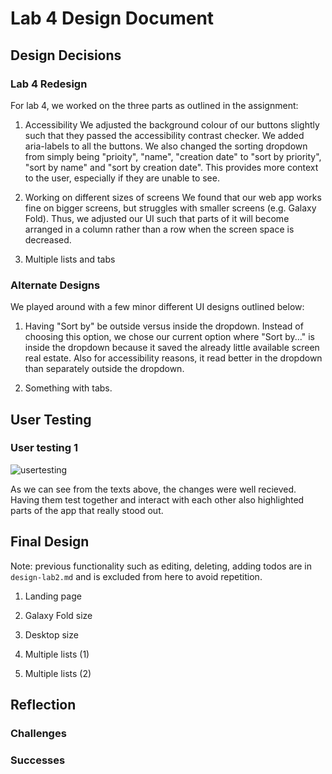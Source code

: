 # Lab 4 Design Document

## Design Decisions
### Lab 4 Redesign

For lab 4, we worked on the three parts as outlined in the assignment:

1. Accessibility
We adjusted the background colour of our buttons slightly such that they passed the accessibility contrast checker. We added aria-labels to all the buttons. We also changed the sorting dropdown from simply being "prioity", "name", "creation date" to "sort by priority", "sort by name" and "sort by creation date". This provides more context to the user, especially if they are unable to see.

2. Working on different sizes of screens
We found that our web app works fine on bigger screens, but struggles with smaller screens (e.g. Galaxy Fold). Thus, we adjusted our UI such that parts of it will become arranged in a column rather than a row when the screen space is decreased.

3. Multiple lists and tabs

### Alternate Designs

We played around with a few minor different UI designs outlined below:

1. Having "Sort by" be outside versus inside the dropdown. Instead of choosing this option, we chose our current option where "Sort by..." is inside the dropdown because it saved the already little available screen real estate. Also for accessibility reasons, it read better in the dropdown than separately outside the dropdown.

2. Something with tabs.

## User Testing


### User testing 1

![usertesting](images/usertest_3.png)

As we can see from the texts above, the changes were well recieved. Having them test together and interact with each other also highlighted parts of the app that really stood out.

## Final Design
Note: previous functionality such as editing, deleting, adding todos are in `design-lab2.md` and is excluded from here to avoid repetition.

1. Landing page

2. Galaxy Fold size

3. Desktop size

4. Multiple lists (1)

5. Multiple lists (2)

## Reflection
### Challenges


### Successes

